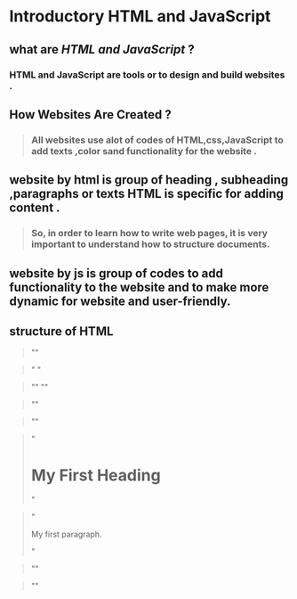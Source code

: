 #  Introductory HTML and JavaScript
## what are ***HTML and JavaScript*** ?
### HTML and JavaScript are tools or  to design and build websites .
## How Websites Are Created ?
> ### All websites use alot of codes of HTML,css,JavaScript to add texts ,color sand functionality for the website .

## website by html is group of heading , subheading ,paragraphs or texts HTML is specific for adding content .

> ### So, in order to learn how to write web pages, it is very important to understand how to structure documents.

## website by js is group of codes to add functionality to the website  and to make more dynamic for website and user-friendly.

## structure of HTML 

> "<!DOCTYPE html>"

>" <html>"

> "<head>"
> "<title>Page Title</title>"

> "</head>"

> "<body>"

> "<h1>My First Heading</h1>"

> "<p>My first paragraph.</p>"

> "</body>"

> "</html>"

